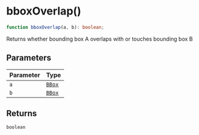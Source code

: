 # bboxOverlap()

```ts
function bboxOverlap(a, b): boolean;
```

Returns whether bounding box A overlaps with or touches bounding box B

## Parameters

| Parameter | Type                              |
| --------- | --------------------------------- |
| `a`       | [`BBox`](../type-aliases/BBox.md) |
| `b`       | [`BBox`](../type-aliases/BBox.md) |

## Returns

`boolean`
